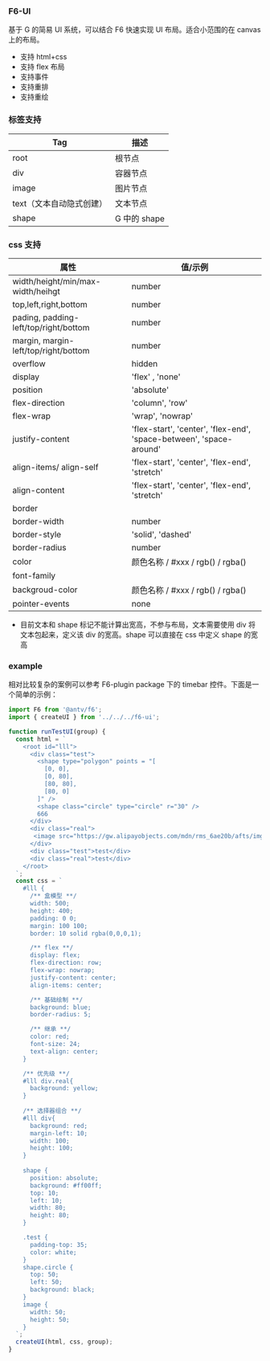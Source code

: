 ### F6-UI

基于 G 的简易 UI 系统，可以结合 F6 快速实现 UI 布局。适合小范围的在 canvas 上的布局。

- 支持 html+css
- 支持 flex 布局
- 支持事件
- 支持重排
- 支持重绘

### 标签支持

| Tag                      | 描述         |
| ------------------------ | ------------ |
| root                     | 根节点       |
| div                      | 容器节点     |
| image                    | 图片节点     |
| text（文本自动隐式创建） | 文本节点     |
| shape                    | G 中的 shape |

### css 支持

| 属性 | 值/示例 |
| --- | --- |
| width/height/min/max-width/heihgt | number |
| top,left,right,bottom | number |
| pading, padding-left/top/right/bottom | number |
| margin, margin-left/top/right/bottom | number |
| overflow | hidden |
| display | 'flex' , 'none' |
| position | 'absolute' |
| flex-direction | 'column', 'row' |
| flex-wrap | 'wrap', 'nowrap' |
| justify-content | 'flex-start', 'center', 'flex-end', 'space-between', 'space-around' |
| align-items/ align-self | 'flex-start', 'center', 'flex-end', 'stretch' |
| align-content | 'flex-start', 'center', 'flex-end', 'stretch' |
| border | <borderWidth> <borderStyle> <borderColor> |
| border-width | number |
| border-style | 'solid', 'dashed' |
| border-radius | number |
| color | 颜色名称 / #xxx / rgb() / rgba() |
| font-family |  |
| backgroud-color | 颜色名称 / #xxx / rgb() / rgba() |
| pointer-events | none |

- 目前文本和 shape 标记不能计算出宽高，不参与布局，文本需要使用 div 将文本包起来，定义该 div 的宽高。shape 可以直接在 css 中定义 shape 的宽高

### example

相对比较复杂的案例可以参考 F6-plugin package 下的 timebar 控件。下面是一个简单的示例：

```ts
import F6 from '@antv/f6';
import { createUI } from '../../../f6-ui';

function runTestUI(group) {
  const html = `
    <root id="lll">
      <div class="test">
        <shape type="polygon" points = "[
          [0, 0],
          [0, 80],
          [80, 80],
          [80, 0]
        ]" />
        <shape class="circle" type="circle" r="30" />
        666
      </div>
      <div class="real">       
       <image src="https://gw.alipayobjects.com/mdn/rms_6ae20b/afts/img/A*N4ZMS7gHsUIAAAAAAAAAAABkARQnAQ"></image>
      </div>
      <div class="test">test</div>
      <div class="real">test</div>
    </root>
  `;
  const css = `
    #lll {
      /** 盒模型 **/
      width: 500;
      height: 400;
      padding: 0 0;
      margin: 100 100;
      border: 10 solid rgba(0,0,0,1);

      /** flex **/
      display: flex;
      flex-direction: row;
      flex-wrap: nowrap;
      justify-content: center;
      align-items: center;

      /** 基础绘制 **/
      background: blue;
      border-radius: 5;

      /** 继承 **/
      color: red;
      font-size: 24;
      text-align: center;
    }

    /** 优先级 **/
    #lll div.real{
      background: yellow;
    }
    
    /** 选择器组合 **/
    #lll div{
      background: red;
      margin-left: 10;
      width: 100;
      height: 100;
    }
    
    shape {
      position: absolute;
      background: #ff00ff;
      top: 10;
      left: 10;
      width: 80;
      height: 80;
    }

    .test {
      padding-top: 35;
      color: white;
    }
    shape.circle {
      top: 50;
      left: 50;
      background: black;
    }
    image {
      width: 50;
      height: 50;
    }
  `;
  createUI(html, css, group);
}
```
